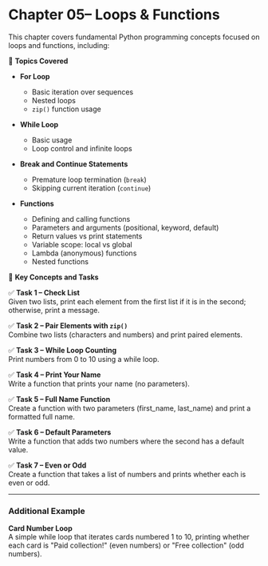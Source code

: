 # Chapter 05– Loops & Functions

This chapter covers fundamental Python programming concepts focused on loops and functions, including:

🔢 **Topics Covered**

- **For Loop**
  - Basic iteration over sequences
  - Nested loops
  - `zip()` function usage

- **While Loop**
  - Basic usage
  - Loop control and infinite loops

- **Break and Continue Statements**
  - Premature loop termination (`break`)
  - Skipping current iteration (`continue`)

- **Functions**
  - Defining and calling functions
  - Parameters and arguments (positional, keyword, default)
  - Return values vs print statements
  - Variable scope: local vs global
  - Lambda (anonymous) functions
  - Nested functions

🧠 **Key Concepts and Tasks**

✅ **Task 1 – Check List**  
Given two lists, print each element from the first list if it is in the second; otherwise, print a message.

✅ **Task 2 – Pair Elements with `zip()`**  
Combine two lists (characters and numbers) and print paired elements.

✅ **Task 3 – While Loop Counting**  
Print numbers from 0 to 10 using a while loop.

✅ **Task 4 – Print Your Name**  
Write a function that prints your name (no parameters).

✅ **Task 5 – Full Name Function**  
Create a function with two parameters (first_name, last_name) and print a formatted full name.

✅ **Task 6 – Default Parameters**  
Write a function that adds two numbers where the second has a default value.

✅ **Task 7 – Even or Odd**  
Create a function that takes a list of numbers and prints whether each is even or odd.

---

### Additional Example

**Card Number Loop**  
A simple while loop that iterates cards numbered 1 to 10, printing whether each card is "Paid collection!" (even numbers) or "Free collection" (odd numbers).

